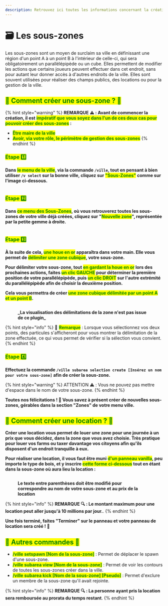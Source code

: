 ```yaml
---
description: Retrouvez ici toutes les informations concernant la création de sous-zones et les locations
---
```


# 🗃️ Les sous-zones

Les sous-zones sont un moyen de surclaim sa ville en définissant une région d'un point A à un point B à l'intérieur de celle-ci, qui sera obligatoirement un parallélépipède ou un cube. Elles permettent de modifier les actions que certains joueurs peuvent effectuer dans cet endroit, sans pour autant leur donner accès à d'autres endroits de la ville. Elles sont souvent utilisées pour réaliser des champs publics, des locations ou pour la gestion de la ville.

## <mark style="color:green;">**💠 Comment créer une sous-zone ? 🤔**</mark>

{% hint style="warning" %}
**REMARQUE ⚠️ : Avant de commencer la création, il est <mark style="color:green;">impératif que vous soyez dans l'un de ces deux cas pour pouvoir créer des sous-zones</mark> :**
* <mark style="color:green;">**Être maire de la ville**</mark>
* <mark style="color:green;">**Avoir, via votre rôle, le périmètre de gestion des sous-zones**</mark>
{% endhint %}

### <mark style="color:green;">Étape 1️⃣</mark>
**Dans <mark style="color:green;">le menu de la ville</mark>, via la commande `/ville`, tout en pensant à bien utiliser `/v select` sur la bonne ville, cliquez sur <mark style="color:green;">"Sous-Zones"</mark> comme sur l'image ci-dessous.**
<figure><img src="../../.gitbook/assets/Les_Villes/SousZone/InterfaceVilleSousZone.png" alt=""><figcaption></figcaption></figure>

### <mark style="color:green;">Étape 2️⃣</mark>
**Dans <mark style="color:green;">ce menu des Sous-Zones</mark>, où vous retrouverez toutes les sous-zones de votre ville déjà créées, cliquez sur "<mark style="color:green;">Nouvelle zone</mark>", représentée par la petite gemme à droite.**
<figure><img src="../../.gitbook/assets/Les_Villes/SousZone/InterfaceSousZone.png" alt=""><figcaption></figcaption></figure>

### <mark style="color:green;">Étape 3️⃣</mark>

**À la suite de cela, <mark style="color:green;">une houe en or</mark> apparaîtra dans votre main. Elle vous permet de <mark style="color:green;">délimiter une zone cubique</mark>, votre sous-zone.**

**Pour délimiter votre sous-zone, tout <mark style="color:green;">en gardant la houe en or</mark> lors des prochaines actions, faites <mark style="color:green;">un clic GAUCHE</mark> pour déterminer la première position de votre parallélépipède, puis <mark style="color:green;">un clic DROIT</mark> sur l'autre extrémité du parallélépipède afin de choisir la deuxième position.**

**Cela vous permettra de créer <mark style="color:green;">une zone cubique délimitée par un point A et un point B</mark>.**

<figure><img src="../../.gitbook/assets/Les_Villes/SousZone/Selection.png" alt=""><figcaption><p><strong>_La visualisation des délimitations de la zone n'est pas issue de ce plugin_</strong></p></figcaption></figure>

{% hint style="info" %}
🔎 <mark style="color:green;">**Remarque**</mark> : Lorsque vous sélectionnez vos deux points, des particules s'afficheront pour vous montrer la délimitation de la zone effectuée, ce qui vous permet de vérifier si la sélection vous convient.
{% endhint %}

### <mark style="color:green;">Étape 4️⃣</mark>

**Effectuez la commande `/ville subarea selection create [Insérez un nom pour votre sous-zone]` afin de créer la sous-zone.**

{% hint style="warning" %}
ATTENTION ⚠️ : Vous ne pouvez pas mettre d'espace dans le nom de votre sous-zone.
{% endhint %}

**Toutes nos félicitations ! 🥳 Vous savez à présent créer de nouvelles sous-zones, gérables dans la section "Zones" de votre menu ville.**

## <mark style="color:green;">**💠 Comment créer une location ? 🤔**</mark>

**Créer une location vous permet de louer une zone pour une journée à un prix que vous décidez, dans la zone que vous avez choisie. Très pratique pour louer vos farms ou taxer davantage vos citoyens afin qu'ils disposent d'un endroit tranquille à eux.**

**Pour réaliser une location, il vous faut être muni <mark style="color:green;">d'un panneau vanilla</mark>, peu importe le type de bois, et y inscrire <mark style="color:green;">cette forme ci-dessous</mark> tout en étant dans la sous-zone où aura lieu la location :**
<figure><img src="../.gitbook/assets/Les_Villes/SousZone/Location.png" alt=""><figcaption><p><strong>Le texte entre parenthèses doit être modifié pour correspondre au nom de votre sous-zone et au prix de la location</strong></p></figcaption></figure>

{% hint style="info" %}
**REMARQUE 🔍 : Le montant maximum pour une location peut aller jusqu'à 10 millions par jour.**.
{% endhint %}

**Une fois terminé, faites "Terminer" sur le panneau et votre panneau de location sera créé ! 🤗**

## <mark style="color:green;">**💠 Autres commandes 🤨**</mark>

* <mark style="color:green;">**/ville setspawn [Nom de la sous-zone]**</mark> : Permet de déplacer le spawn d'une sous-zone.
* <mark style="color:green;">**/ville subarea view [Nom de la sous-zone]**</mark> : Permet de voir les contours de toutes les sous-zones créer dans la ville.
* <mark style="color:green;">**/ville subarea kick [Nom de la sous-zone] [Pseudo]**</mark> : Permet d'exclure un membre de la sous-zone qu'il avait rejointe.

{% hint style="info" %}
**REMARQUE 🔍 : La personne ayant pris la location sera remboursée au prorata du temps restant**.
{% endhint %}
